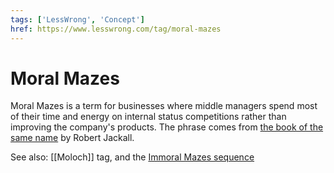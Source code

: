 ```yaml
---
tags: ['LessWrong', 'Concept']
href: https://www.lesswrong.com/tag/moral-mazes
---
```


# Moral Mazes
Moral Mazes is a term for businesses where middle managers spend most of their time and energy on internal status competitions rather than improving the company's products. The phrase comes from [the book of the same name](https://www.amazon.com/Moral-Mazes-World-Corporate-Managers/dp/0199729883) by Robert Jackall.

See also: [[Moloch]] tag, and the [Immoral Mazes sequence](https://www.lesswrong.com/s/kNANcHLNtJt5qeuSS)

